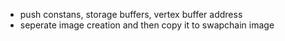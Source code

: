  - push constans, storage buffers, vertex buffer address
 - seperate image creation and then copy it to swapchain image
  